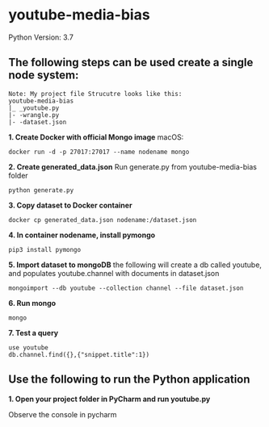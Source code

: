 # youtube-media-bias
Python Version: 3.7

## The following steps can be used create a single node system:
```
Note: My project file Strucutre looks like this:
youtube-media-bias
|_ _youtube.py
|- -wrangle.py
|- -dataset.json
```
**1. Create Docker with official Mongo image**
macOS:
```
docker run -d -p 27017:27017 --name nodename mongo
```

**2. Create generated_data.json**
Run generate.py from youtube-media-bias folder
```
python generate.py
```

**3. Copy dataset to Docker container**
```
docker cp generated_data.json nodename:/dataset.json
```

**4. In container nodename, install pymongo**
```
pip3 install pymongo
```

**5. Import dataset to mongoDB**
the following will create a db called youtube, and populates youtube.channel with documents in dataset.json
```
mongoimport --db youtube --collection channel --file dataset.json
```
**6. Run mongo**
```
mongo
```

**7. Test a query**
```
use youtube
db.channel.find({},{"snippet.title":1})
```
## Use the following to run the Python application
**1. Open your project folder in PyCharm and run youtube.py**

Observe the console in pycharm
